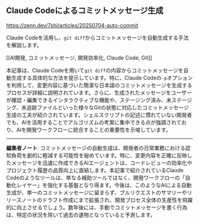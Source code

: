 ## Claude Codeによるコミットメッセージ生成

https://zenn.dev/7shi/articles/20250704-auto-commit

Claude Codeを活用し、`git diff`からコミットメッセージを自動生成する手法を解説します。

[[AI開発, コミットメッセージ, 開発効率化, Claude Code, Git]]

本記事は、Claude Codeを用いて`git diff`の内容からコミットメッセージを自動生成する具体的な方法を提示しています。特に、Claude Codeの`-p`オプションを利用して、変更内容に基づいた簡潔な日本語のコミットメッセージを生成するプロセスが詳細に説明されています。さらに、生成されたメッセージをユーザーが確認・編集できるインタラクティブな機能や、ステージング済み、未ステージング、未追跡ファイルといった様々なGitの状態に対応したコミットメッセージ生成の工夫が紹介されています。シェルスクリプトの記述に慣れていない開発者でも、AIを活用することでアルゴリズムの考案に集中できる点が強調されており、AIを開発ワークフローに統合することの重要性を示唆しています。

---

**編集者ノート**: コミットメッセージの自動生成は、開発者の日常業務における認知負荷を劇的に軽減する可能性を秘めています。特に、変更内容を正確に反映したメッセージを迅速に作成できるAIエージェントは、コードレビューの効率化やプロジェクト履歴の品質向上に直結します。本記事で紹介されているClaude Codeのようなツールは、単なる補助ツールではなく、開発ワークフローの「自動化レイヤー」を強化する基盤となり得ます。今後は、このようなAIによる自動生成が、単一のコミットメッセージに留まらず、プルリクエストのサマリーやリリースノートのドラフト作成にまで拡張され、開発プロセス全体の生産性を飛躍的に向上させるでしょう。数年後には、手動でコミットメッセージを書く行為は、特定の状況を除いて過去の遺物となっていると予測します。
